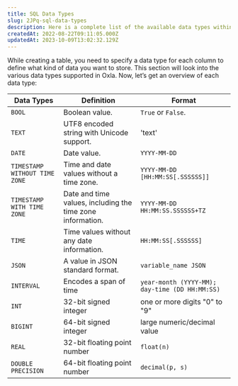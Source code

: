 ```yaml
---
title: SQL Data Types
slug: 2JPq-sql-data-types
description: Here is a complete list of the available data types within the SQL supported in Oxla.
createdAt: 2022-08-22T09:11:05.000Z
updatedAt: 2023-10-09T13:02:32.129Z
---
```


While creating a table, you need to specify a data type for each column to define what kind of data you want to store. This section will look into the various data types supported in Oxla. Now, let’s get an overview of each data type:

| **Data Types**                | **Definition**                                             | **Format**                                     |
| ----------------------------- | ---------------------------------------------------------- | ---------------------------------------------- |
| `BOOL`                        | Boolean value.                                             | `True` or `False`.                             |
| `TEXT`                        | UTF8 encoded string with Unicode support.                  | 'text'                                         |
| `DATE`                        | Date value.                                                | `YYYY-MM-DD`                                   |
| `TIMESTAMP WITHOUT TIME ZONE` | Time and date values without a time zone.                  | `YYYY-MM-DD [HH:MM:SS[.SSSSSS]]`               |
| `TIMESTAMP WITH TIME ZONE`    | Date and time values, including the time zone information. | `YYYY-MM-DD HH:MM:SS.SSSSSS+TZ`                |
| `TIME`                        | Time values without any date information.&#x20;            | `HH:MM:SS[.SSSSSS]`                            |
| `JSON`                        | A value in JSON standard format.                           | `variable_name JSON`                           |
| `INTERVAL`                    | Encodes a span of time                                     | `year-month (YYYY-MM); day-time (DD HH:MM:SS)` |
| `INT`                         | 32-bit signed integer                                      | one or more digits "0" to "9"                  |
| `BIGINT`                      | 64-bit signed integer                                      | large numeric/decimal value                    |
| `REAL`                        | 32-bit floating point number                               | `float(n)`                                     |
| `DOUBLE PRECISION`            | 64-bit floating point number                               | `decimal(p, s)`                                |

